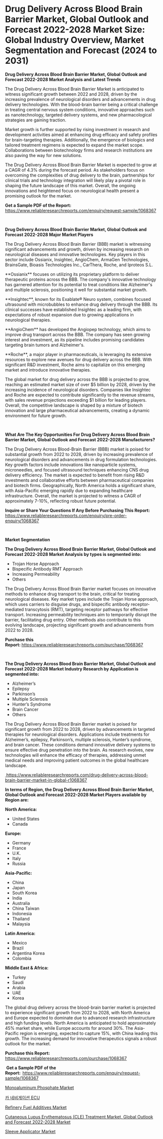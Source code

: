 <p><h1>Drug Delivery Across Blood Brain Barrier Market, Global Outlook and Forecast 2022-2028 Market Size: Global Industry Overview, Market Segmentation and Forecast (2024 to 2031)</h1></p><p><strong>Drug Delivery Across Blood Brain Barrier Market, Global Outlook and Forecast 2022-2028 Market Analysis and Latest Trends</strong></p>
<p><p>The Drug Delivery Across Blood Brain Barrier Market is anticipated to witness significant growth between 2022 and 2028, driven by the increasing prevalence of neurological disorders and advancements in drug delivery technologies. With the blood-brain barrier being a critical challenge in treating central nervous system conditions, innovative approaches such as nanotechnology, targeted delivery systems, and new pharmacological strategies are gaining traction.</p><p>Market growth is further supported by rising investment in research and development activities aimed at enhancing drug efficacy and safety profiles for brain-targeting therapies. Additionally, the emergence of biologics and tailored treatment regimens is expected to expand the market scope. Collaborations between biotechnology firms and research institutions are also paving the way for new solutions.</p><p>The Drug Delivery Across Blood Brain Barrier Market is expected to grow at a CAGR of 4.3% during the forecast period. As stakeholders focus on overcoming the complexities of drug delivery to the brain, partnerships for clinical trials and technology integration will likely play a pivotal role in shaping the future landscape of this market. Overall, the ongoing innovations and heightened focus on neurological health present a promising outlook for the market.</p></p>
<p><strong>Get a Sample PDF of the Report:&nbsp;</strong> <a href="https://www.reliableresearchreports.com/enquiry/request-sample/1068367">https://www.reliableresearchreports.com/enquiry/request-sample/1068367</a></p>
<p>&nbsp;</p>
<p><strong>Drug Delivery Across Blood Brain Barrier Market, Global Outlook and Forecast 2022-2028 Major Market Players</strong></p>
<p><p>The Drug Delivery Across Blood Brain Barrier (BBB) market is witnessing significant advancements and growth, driven by increasing research on neurological diseases and innovative technologies. Key players in this sector include Ossianix, Insightec, AngioChem, ArmaGen Technologies, BrainsGate, Bioasis Technologies Inc., CarThera, Roche, and Iproteos S.L.</p><p>**Ossianix** focuses on utilizing its proprietary platform to deliver therapeutic proteins across the BBB. The company's innovative technology has garnered attention for its potential to treat conditions like Alzheimer's and multiple sclerosis, positioning it well for substantial market growth.</p><p>**Insightec**, known for its Exablate® Neuro system, combines focused ultrasound with microbubbles to enhance drug delivery through the BBB. Its clinical successes have established Insightec as a leading firm, with expectations of robust expansion due to growing applications in neurological therapies.</p><p>**AngioChem** has developed the Angiopep technology, which aims to improve drug transport across the BBB. The company has seen growing interest and investment, as its pipeline includes promising candidates targeting brain tumors and Alzheimer's.</p><p>**Roche**, a major player in pharmaceuticals, is leveraging its extensive resources to explore new avenues for drug delivery across the BBB. With significant R&D investment, Roche aims to capitalize on this emerging market and introduce innovative therapies.</p><p>The global market for drug delivery across the BBB is projected to grow, reaching an estimated market size of over $5 billion by 2028, driven by the increasing incidence of neurological disorders. Companies like Insightec and Roche are expected to contribute significantly to the revenue streams, with sales revenue projections exceeding $1 billion for leading players. Overall, the competitive landscape is shaped by a mixture of biotech innovation and large pharmaceutical advancements, creating a dynamic environment for future growth.</p></p>
<p>&nbsp;</p>
<p><strong>What Are The Key Opportunities For Drug Delivery Across Blood Brain Barrier Market, Global Outlook and Forecast 2022-2028 Manufacturers?</strong></p>
<p><p>The Drug Delivery Across Blood-Brain Barrier (BBB) market is poised for substantial growth from 2022 to 2028, driven by increasing prevalence of neurological disorders and advancements in drug formulation technologies. Key growth factors include innovations like nanoparticle systems, microneedles, and focused ultrasound techniques enhancing CNS drug delivery efficiency. The market is expected to benefit from rising R&D investments and collaborative efforts between pharmaceutical companies and biotech firms. Geographically, North America holds a significant share, with Asia-Pacific emerging rapidly due to expanding healthcare infrastructure. Overall, the market is projected to witness a CAGR of approximately 7-10%, reflecting robust future potential.</p></p>
<p><strong>Inquire or Share Your Questions If Any Before Purchasing This Report:</strong> <a href="https://www.reliableresearchreports.com/enquiry/pre-order-enquiry/1068367">https://www.reliableresearchreports.com/enquiry/pre-order-enquiry/1068367</a></p>
<p>&nbsp;</p>
<p><strong>Market Segmentation</strong></p>
<p><strong>The Drug Delivery Across Blood Brain Barrier Market, Global Outlook and Forecast 2022-2028 Market Analysis by types is segmented into:</strong></p>
<p><ul><li>Trojan Horse Approach</li><li>Bispecific Antibody RMT Approach</li><li>Increasing Permeability</li><li>Others</li></ul></p>
<p><p>The Drug Delivery Across Blood Brain Barrier market focuses on innovative methods to enhance drug transport to the brain, critical for treating neurological diseases. Key market types include the Trojan Horse approach, which uses carriers to disguise drugs, and bispecific antibody receptor-mediated transcytosis (RMT), targeting receptor pathways for effective transport. Increasing permeability techniques aim to temporarily disrupt the barrier, facilitating drug entry. Other methods also contribute to this evolving landscape, projecting significant growth and advancements from 2022 to 2028.</p></p>
<p><strong>Purchase this Report:&nbsp;</strong><a href="https://www.reliableresearchreports.com/purchase/1068367">https://www.reliableresearchreports.com/purchase/1068367</a></p>
<p>&nbsp;</p>
<p><strong>The Drug Delivery Across Blood Brain Barrier Market, Global Outlook and Forecast 2022-2028 Market Industry Research by Application is segmented into:</strong></p>
<p><ul><li>Alzheimer’s</li><li>Epilepsy</li><li>Parkinson’s</li><li>Multiple Sclerosis</li><li>Hunter’s Syndrome</li><li>Brain Cancer</li><li>Others</li></ul></p>
<p><p>The Drug Delivery Across Blood Brain Barrier market is poised for significant growth from 2022 to 2028, driven by advancements in targeted therapies for neurological disorders. Applications include treatments for Alzheimer’s, epilepsy, Parkinson’s, multiple sclerosis, Hunter’s syndrome, and brain cancer. These conditions demand innovative delivery systems to ensure effective drug penetration into the brain. As research evolves, new technologies will enhance the efficacy of therapies, addressing unmet medical needs and improving patient outcomes in the global healthcare landscape.</p></p>
<p><a href="https://www.reliableresearchreports.com/drug-delivery-across-blood-brain-barrier-market-in-global-r1068367">&nbsp;https://www.reliableresearchreports.com/drug-delivery-across-blood-brain-barrier-market-in-global-r1068367</a></p>
<p><strong>In terms of Region, the Drug Delivery Across Blood Brain Barrier Market, Global Outlook and Forecast 2022-2028 Market Players available by Region are:</strong></p>
<p>
    <p> <strong> North America: </strong>
        <ul>
            <li>United States</li>
            <li>Canada</li>
        </ul>
        </p> 
    <p> <strong> Europe: </strong>
        <ul>
            <li>Germany</li>
            <li>France</li>
            <li>U.K.</li>
            <li>Italy</li>
            <li>Russia</li>
        </ul>
        </p> 
    <p> <strong> Asia-Pacific: </strong>
        <ul>
            <li>China</li>
            <li>Japan</li>
            <li>South Korea</li>
            <li>India</li>
            <li>Australia</li>
            <li>China Taiwan</li>
            <li>Indonesia</li>
            <li>Thailand</li>
            <li>Malaysia</li>
        </ul>
        </p> 
    <p> <strong> Latin America: </strong>
        <ul>
            <li>Mexico</li>
            <li>Brazil</li>
            <li>Argentina Korea</li>
            <li>Colombia</li>
        </ul>
        </p> 
    <p> <strong> Middle East & Africa: </strong>
        <ul>
            <li>Turkey</li>
            <li>Saudi</li>
            <li>Arabia</li>
            <li>UAE</li>
            <li>Korea</li>
        </ul>
    </p>
    </p>
<p><p>The global drug delivery across the blood-brain barrier market is projected to experience significant growth from 2022 to 2028, with North America and Europe expected to dominate due to advanced research infrastructure and high funding levels. North America is anticipated to hold approximately 45% market share, while Europe accounts for around 30%. The Asia-Pacific region is emerging, expected to capture 15%, with China leading this growth. The increasing demand for innovative therapeutics signals a robust outlook for the market.</p></p>
<p><strong>Purchase this Report: </strong><a href="https://www.reliableresearchreports.com/purchase/1068367">https://www.reliableresearchreports.com/purchase/1068367</a></p>
<p>&nbsp;<strong>Get a Sample PDF of the Report:&nbsp;&nbsp;</strong><a href="https://www.reliableresearchreports.com/enquiry/request-sample/1068367">https://www.reliableresearchreports.com/enquiry/request-sample/1068367</a></p>
<p><strong></strong></p>
<p><p><a href="https://issuu.com/reportprime-2/docs/monoaluminum-phosphate-market-size-_4e4b4140db8f57">Monoaluminum Phosphate Market</a></p><p><a href="https://medium.com/@vlcostes/%EC%84%B8%EA%B3%84-car-navigation-ecu-market-%EC%9D%80-2024%EC%97%90%EC%84%9C-2031%EB%A1%9C-%EC%97%B0%ED%8F%89%EA%B7%A0-%EC%A6%9D%EA%B0%80%EC%9C%A8%EC%9D%84-%EB%B3%B4%EC%9D%BC-%EA%B2%83%EC%9C%BC%EB%A1%9C-%EC%98%88%EC%83%81%EB%90%A9%EB%8B%88%EB%8B%A4-47be5136074b">카 네비게이션 ECU</a></p><p><a href="https://issuu.com/reportprime-2/docs/refinery-fuel-additives-market-size_6231d5657813e1">Refinery Fuel Additives Market</a></p><p><a href="https://github.com/RunaHaque64/Market-Research-Report-List-1/blob/main/cutaneous-lupus-erythematosus-cle-treatment-market-global-outlook-and-forecast-2022-2028-market.md">Cutaneous Lupus Erythematosus (CLE) Treatment Market, Global Outlook and Forecast 2022-2028 Market</a></p><p><a href="https://www.linkedin.com/pulse/sleeve-applicator-market-trends-growth-outlook-2024-2031-topicsco-fhxff?trackingId=2Z6QOHzgTXS%2F45ttyz7APQ%3D%3D">Sleeve Applicator Market</a></p></p>
